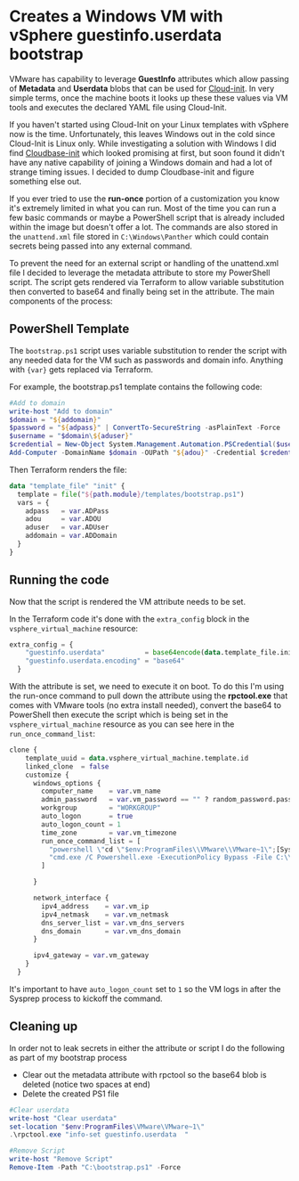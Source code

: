 # Creates a Windows VM with vSphere guestinfo.userdata bootstrap
VMware has capability to leverage **GuestInfo** attributes which allow passing of **Metadata** and **Userdata** blobs that can be used for [Cloud-init](https://github.com/canonical/cloud-init/blob/main/doc/rtd/topics/datasources/vmware.rst). In very simple terms, once the machine boots it looks up these these values via VM tools and executes the declared YAML file using Cloud-Init. 

If you haven't started using Cloud-Init on your Linux templates with vSphere now is the time. Unfortunately, this leaves Windows out in the cold since Cloud-Init is Linux only. While investigating a solution with Windows I did find [Cloudbase-init](https://cloudbase-init.readthedocs.io/en/latest/) which looked promising at first, but soon found it didn't have any native capability of joining a Windows domain and had a lot of strange timing issues. I decided to dump Cloudbase-init and figure something else out.

If you ever tried to use the **run-once** portion of a customization you know it's extremely limited in what you can run. Most of the time you can run a few basic commands or maybe a PowerShell script that is already included within the image but doesn't offer a lot. The commands are also stored in the `unattend.xml` file stored in `C:\Windows\Panther` which could contain secrets being passed into any external command.

To prevent the need for an external script or handling of the unattend.xml file I decided to leverage the metadata attribute to store my PowerShell script. The script gets rendered via Terraform to allow variable substitution then converted to base64 and finally being set in the attribute. The main components of the process:

## PowerShell Template
The `bootstrap.ps1` script uses variable substitution to render the script with any needed data for the VM such as passwords and domain info. Anything with `{var}` gets replaced via Terraform.
 
For example, the bootstrap.ps1 template contains the following code:

```PowerShell
#Add to domain
write-host "Add to domain"
$domain = "${addomain}"
$password = "${adpass}" | ConvertTo-SecureString -asPlainText -Force
$username = "$domain\${aduser}" 
$credential = New-Object System.Management.Automation.PSCredential($username, $password)
Add-Computer -DomainName $domain -OUPath "${adou}" -Credential $credential
```

Then Terraform renders the file:
```terraform
data "template_file" "init" {
  template = file("${path.module}/templates/bootstrap.ps1")
  vars = {
    adpass   = var.ADPass
    adou     = var.ADOU
    aduser   = var.ADUser
    addomain = var.ADDomain
  }
}
```

## Running the code
Now that the script is rendered the VM attribute needs to be set.

In the Terraform code it's done with the `extra_config` block in the `vsphere_virtual_machine` resource:
```terraform
extra_config = {
    "guestinfo.userdata"          = base64encode(data.template_file.init.rendered)
    "guestinfo.userdata.encoding" = "base64"
  }
```

With the attribute is set, we need to execute it on boot. To do this I'm using the run-once command to pull down the attribute using the **rpctool.exe** that comes with VMware tools (no extra install needed), convert the base64 to PowerShell then execute the script which is being set in the `vsphere_virtual_machine` resource as you can see here in the `run_once_command_list`:
```terraform
clone {
    template_uuid = data.vsphere_virtual_machine.template.id
    linked_clone  = false
    customize {
      windows_options {
        computer_name    = var.vm_name
        admin_password   = var.vm_password == "" ? random_password.password.result : var.vm_password
        workgroup        = "WORKGROUP"
        auto_logon       = true
        auto_logon_count = 1
        time_zone        = var.vm_timezone
        run_once_command_list = [
          "powershell \"cd \"$env:ProgramFiles\\VMware\\VMware~1\";[System.Text.Encoding]::ASCII.GetString([System.Convert]::FromBase64String($(.\\rpctool.exe \\\"info-get guestinfo.userdata\\\")))|out-file C:\\bootstrap.ps1\"",
          "cmd.exe /C Powershell.exe -ExecutionPolicy Bypass -File C:\\bootstrap.ps1"
        ]

      }

      network_interface {
        ipv4_address    = var.vm_ip
        ipv4_netmask    = var.vm_netmask
        dns_server_list = var.vm_dns_servers
        dns_domain      = var.vm_dns_domain
      }

      ipv4_gateway = var.vm_gateway
    }
  }
```

It's important to have `auto_logon_count` set to `1` so the VM logs in after the Sysprep process to kickoff the command.

## Cleaning up
In order not to leak secrets in either the attribute or script I do the following as part of my bootstrap process

- Clear out the metadata attribute with rpctool so the base64 blob is deleted (notice two spaces at end)
- Delete the created PS1 file

```powershell
#Clear userdata
write-host "Clear userdata"
set-location "$env:ProgramFiles\VMware\VMware~1\"
.\rpctool.exe "info-set guestinfo.userdata  "

#Remove Script
write-host "Remove Script"
Remove-Item -Path "C:\bootstrap.ps1" -Force
``` 